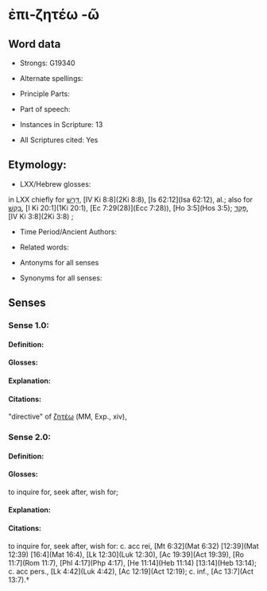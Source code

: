 # ἐπι-ζητέω -ῶ 

<!-- Status: S2=NeedsEdits -->
<!-- Lexica used for edits:   -->

## Word data

* Strongs: G19340

* Alternate spellings:



* Principle Parts: 


* Part of speech: 


* Instances in Scripture: 13

* All Scriptures cited: Yes

## Etymology: 


* LXX/Hebrew glosses: 

in LXX chiefly for [דָּרַשׁ](//en-uhl/H1875), [IV Ki 8:8](2Ki 8:8), [Is 62:12](Isa 62:12), al.; also for [בָּקַשׁ](//en-uhl/H1245), [I Ki 20:1](1Ki 20:1), [Ec 7:29(28)](Ecc 7:28)), [Ho 3:5](Hos 3:5); [פָּקַד](//en-uhl/H6485), [IV Ki 3:8](2Ki 3:8) ; 

* Time Period/Ancient Authors: 


* Related words: 

* Antonyms for all senses

* Synonyms for all senses: 


## Senses 


### Sense  1.0: 

#### Definition: 


#### Glosses:



#### Explanation:



#### Citations: 

"directive" of [ζητέω]() (MM, Exp., xiv), 

### Sense  2.0: 

#### Definition: 

#### Glosses: 

to inquire for, seek after, wish for; 

#### Explanation: 


#### Citations: 

to inquire for, seek after, wish for: c. acc rei, [Mt 6:32](Mat 6:32) [12:39](Mat 12:39) [16:4](Mat 16:4), [Lk 12:30](Luk 12:30), [Ac 19:39](Act 19:39), [Ro 11:7](Rom 11:7), [Phl 4:17](Php 4:17), [He 11:14](Heb 11:14) [13:14](Heb 13:14); c. acc pers., [Lk 4:42](Luk 4:42), [Ac 12:19](Act 12:19); c. inf., [Ac 13:7](Act 13:7).†
